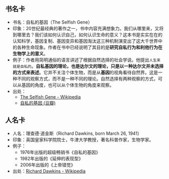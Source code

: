 
## 书名卡
- 书名：自私的基因（The Selfish Gene）
- 印象：20世纪最经典的著作之一，书中内容充满想象力。我们从哪里来，又将到哪里去？我们该如何认识自己，如何认识生命的意义？这本书是实实在在的认知科学，基因复制、基因变异和基因淘汰这三种机制演变出了这大千世界中的各种生命现象。作者在书中已经说明了其目的是**研究自私行为和利他行为在生物学上的意义**。
- 例子：作者用简明通俗的语言讲述了根据自然选择的社会学说。他提出`人生来就是自私的`。**自私基因的理论，也是达尔文的理论，只是以一种达尔文并未选择的方式来表述**。它并不关注个体生物，而是从**基因**的视角看待自然界。这是一种不同的观察方式，而不是一种不同的理论。自然选择有两种观察的方式，可以从基因的角度，也可以从个体生物的角度来观察。
- 出处：
	- [The Selfish Gene - Wikipedia][1]
	- [自私的基因 (豆瓣)][2]

## 人名卡
- 人名：理查德·道金斯（Richard Dawkins, born March 26, 1941）
- 印象：英国皇家科学院院士，牛津大学教授，著名科普作家，生物学家。
- 例子：
	- 1976年出版的超级畅销书《自私的基因》
	- 1982年出版的《延伸的表现型》
	- 2006年出版的《上帝错觉》
- 出处：[Richard Dawkins - Wikipedia][3]

[1]:	https://en.wikipedia.org/wiki/The_Selfish_Gene
[2]:	https://book.douban.com/subject/11445548/
[3]:	https://en.wikipedia.org/wiki/Richard_Dawkins